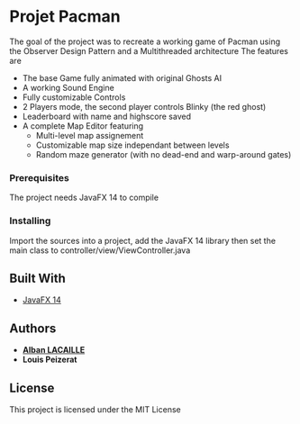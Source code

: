 # Projet Pacman

The goal of the project was to recreate a working game of Pacman using the Observer Design Pattern and a Multithreaded architecture
The features are
* The base Game fully animated with original Ghosts AI
* A working Sound Engine
* Fully customizable Controls
* 2 Players mode, the second player controls Blinky (the red ghost)
* Leaderboard with name and highscore saved
* A complete Map Editor featuring
  - Multi-level map assignement
  - Customizable map size independant between levels
  - Random maze generator (with no dead-end and warp-around gates)

### Prerequisites

The project needs JavaFX 14 to compile

### Installing

Import the sources into a project, add the JavaFX 14 library then set the main class to controller/view/ViewController.java

## Built With

* [JavaFX 14](https://openjfx.io/)


## Authors

* **[Alban LACAILLE](https://github.com/alban098)**
* **Louis Peizerat**

## License

This project is licensed under the MIT License
